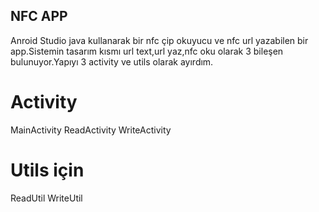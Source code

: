 ## NFC APP
Anroid Studio java kullanarak bir nfc çip okuyucu ve nfc url yazabilen bir app.Sistemin tasarım kısmı url text,url yaz,nfc oku olarak 3 bileşen bulunuyor.Yapıyı 3 activity ve utils olarak ayırdım.
# Activity
MainActivity
ReadActivity
WriteActivity
# Utils için 
ReadUtil
WriteUtil

